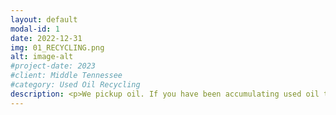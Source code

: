 ```yaml
---
layout: default
modal-id: 1
date: 2022-12-31
img: 01_RECYCLING.png
alt: image-alt
#project-date: 2023
#client: Middle Tennessee
#category: Used Oil Recycling
description: <p>We pickup oil. If you have been accumulating used oil then we can take it off your hands. Keep your work space and the environment safe and clean by scheduling a pickup today. Call or text <a href="tel:6153542275">(615) 354-2275</a> anytime. If you are outside the Middle Tennessee area, let us know you're interested by taking 5-minutes to complete <a href="https://pbxjlp2uk28.typeform.com/to/dL5z7Cje" target="_blank" rel="noopener noreferrer">this form</a>.</p> <p>We only handle non-hazardous used oil. Each batch is tested on-site for the presence of chlorinated halogens prior to being collected.</p> <p>Follow us on <a href="https://www.facebook.com/socoindustrial" target="_blank" rel="noopener noreferrer">Facebook</a> and <a href="https://twitter.com/SOCOindustrial" target="_blank" rel="noopener noreferrer">Twitter</a> to stay up to date.</p> 
---
```

